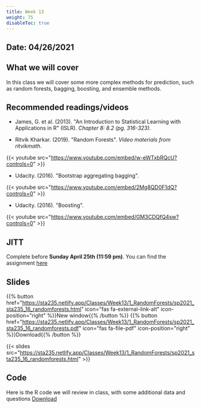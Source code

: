 ```yaml
---
title: Week 13
weight: 75
disableToc: true
---
```


## Date: 04/26/2021

## What we will cover

In this class we will cover some more complex methods for prediction, such as random forests, bagging, boosting, and ensemble methods. 

## Recommended readings/videos

- James, G. et al. (2013). "An Introduction to Statistical Learning with Applications in R" (ISLR). *Chapter 8: 8.2 (pg. 316-323)*. 

- Ritvik Kharkar. (2019). "Random Forests". *Video materials from ritvikmath*.

{{< youtube src="https://www.youtube.com/embed/w-eWTxbRQcU?controls=0" >}}

- Udacity. (2016). "Bootstrap aggregating bagging".

{{< youtube src="https://www.youtube.com/embed/2Mg8QD0F1dQ?controls=0" >}}

- Udacity. (2016). "Boosting".

{{< youtube src="https://www.youtube.com/embed/GM3CDQfQ4sw?controls=0" >}}




## JITT 

Complete before **Sunday April 25th (11:59 pm)**. You can find the assignment <a onclick="ga('send', 'event', 'External-Link','click','JITT10','0','Link');" href="https://forms.gle/XKUV4LPx21oHGD47A" target="_blank">here</a>

## Slides

{{% button href="https://sta235.netlify.app/Classes/Week13/1_RandomForests/sp2021_sta235_16_randomforests.html" icon="fas fa-external-link-alt" icon-position="right" %}}New window{{% /button %}} {{% button href="https://sta235.netlify.app/Classes/Week13/1_RandomForests/sp2021_sta235_16_randomforests.pdf" icon="fas fa-file-pdf" icon-position="right" %}}Download{{% /button %}} 

{{< slides src="https://sta235.netlify.app/Classes/Week13/1_RandomForests/sp2021_sta235_16_randomforests.html" >}}


## Code

Here is the R code we will review in class, with some additional data and questions <a onclick="ga('send', 'event', 'External-Link','click','code13','0','Link');" href="https://raw.githubusercontent.com/maibennett/sta235/main/exampleSite/content/Classes/Week13/code/sp2021_sta235_16_randomforests.R" target="_blank" class="btn btn-default">Download<i class="fas fa-code"></i></a>